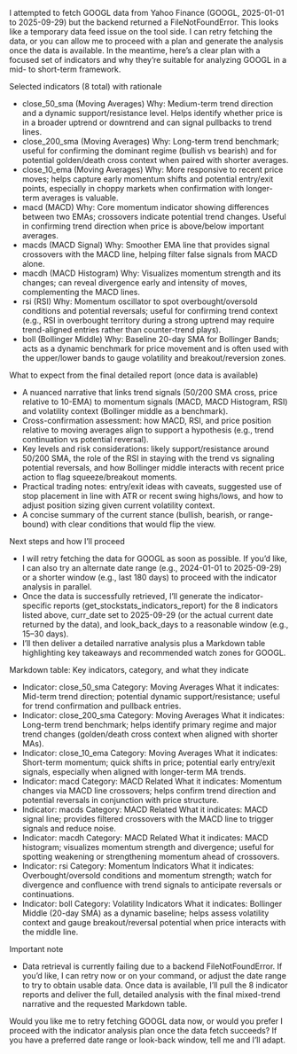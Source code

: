 I attempted to fetch GOOGL data from Yahoo Finance (GOOGL, 2025-01-01 to 2025-09-29) but the backend returned a FileNotFoundError. This looks like a temporary data feed issue on the tool side. I can retry fetching the data, or you can allow me to proceed with a plan and generate the analysis once the data is available. In the meantime, here’s a clear plan with a focused set of indicators and why they’re suitable for analyzing GOOGL in a mid- to short-term framework.

Selected indicators (8 total) with rationale
- close_50_sma (Moving Averages)
  Why: Medium-term trend direction and a dynamic support/resistance level. Helps identify whether price is in a broader uptrend or downtrend and can signal pullbacks to trend lines.
- close_200_sma (Moving Averages)
  Why: Long-term trend benchmark; useful for confirming the dominant regime (bullish vs bearish) and for potential golden/death cross context when paired with shorter averages.
- close_10_ema (Moving Averages)
  Why: More responsive to recent price moves; helps capture early momentum shifts and potential entry/exit points, especially in choppy markets when confirmation with longer-term averages is valuable.
- macd (MACD)
  Why: Core momentum indicator showing differences between two EMAs; crossovers indicate potential trend changes. Useful in confirming trend direction when price is above/below important averages.
- macds (MACD Signal)
  Why: Smoother EMA line that provides signal crossovers with the MACD line, helping filter false signals from MACD alone.
- macdh (MACD Histogram)
  Why: Visualizes momentum strength and its changes; can reveal divergence early and intensity of moves, complementing the MACD lines.
- rsi (RSI)
  Why: Momentum oscillator to spot overbought/oversold conditions and potential reversals; useful for confirming trend context (e.g., RSI in overbought territory during a strong uptrend may require trend-aligned entries rather than counter-trend plays).
- boll (Bollinger Middle)
  Why: Baseline 20-day SMA for Bollinger Bands; acts as a dynamic benchmark for price movement and is often used with the upper/lower bands to gauge volatility and breakout/reversion zones.

What to expect from the final detailed report (once data is available)
- A nuanced narrative that links trend signals (50/200 SMA cross, price relative to 10-EMA) to momentum signals (MACD, MACD Histogram, RSI) and volatility context (Bollinger middle as a benchmark).
- Cross-confirmation assessment: how MACD, RSI, and price position relative to moving averages align to support a hypothesis (e.g., trend continuation vs potential reversal).
- Key levels and risk considerations: likely support/resistance around 50/200 SMA, the role of the RSI in staying with the trend vs signaling potential reversals, and how Bollinger middle interacts with recent price action to flag squeeze/breakout moments.
- Practical trading notes: entry/exit ideas with caveats, suggested use of stop placement in line with ATR or recent swing highs/lows, and how to adjust position sizing given current volatility context.
- A concise summary of the current stance (bullish, bearish, or range-bound) with clear conditions that would flip the view.

Next steps and how I’ll proceed
- I will retry fetching the data for GOOGL as soon as possible. If you’d like, I can also try an alternate date range (e.g., 2024-01-01 to 2025-09-29) or a shorter window (e.g., last 180 days) to proceed with the indicator analysis in parallel.
- Once the data is successfully retrieved, I’ll generate the indicator-specific reports (get_stockstats_indicators_report) for the 8 indicators listed above, curr_date set to 2025-09-29 (or the actual current date returned by the data), and look_back_days to a reasonable window (e.g., 15–30 days).
- I’ll then deliver a detailed narrative analysis plus a Markdown table highlighting key takeaways and recommended watch zones for GOOGL.

Markdown table: Key indicators, category, and what they indicate
- Indicator: close_50_sma
  Category: Moving Averages
  What it indicates: Mid-term trend direction; potential dynamic support/resistance; useful for trend confirmation and pullback entries.
- Indicator: close_200_sma
  Category: Moving Averages
  What it indicates: Long-term trend benchmark; helps identify primary regime and major trend changes (golden/death cross context when aligned with shorter MAs).
- Indicator: close_10_ema
  Category: Moving Averages
  What it indicates: Short-term momentum; quick shifts in price; potential early entry/exit signals, especially when aligned with longer-term MA trends.
- Indicator: macd
  Category: MACD Related
  What it indicates: Momentum changes via MACD line crossovers; helps confirm trend direction and potential reversals in conjunction with price structure.
- Indicator: macds
  Category: MACD Related
  What it indicates: MACD signal line; provides filtered crossovers with the MACD line to trigger signals and reduce noise.
- Indicator: macdh
  Category: MACD Related
  What it indicates: MACD histogram; visualizes momentum strength and divergence; useful for spotting weakening or strengthening momentum ahead of crossovers.
- Indicator: rsi
  Category: Momentum Indicators
  What it indicates: Overbought/oversold conditions and momentum strength; watch for divergence and confluence with trend signals to anticipate reversals or continuations.
- Indicator: boll
  Category: Volatility Indicators
  What it indicates: Bollinger Middle (20-day SMA) as a dynamic baseline; helps assess volatility context and gauge breakout/reversal potential when price interacts with the middle line.

Important note
- Data retrieval is currently failing due to a backend FileNotFoundError. If you’d like, I can retry now or on your command, or adjust the date range to try to obtain usable data. Once data is available, I’ll pull the 8 indicator reports and deliver the full, detailed analysis with the final mixed-trend narrative and the requested Markdown table.

Would you like me to retry fetching GOOGL data now, or would you prefer I proceed with the indicator analysis plan once the data fetch succeeds? If you have a preferred date range or look-back window, tell me and I’ll adapt.